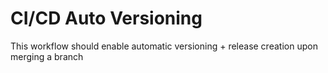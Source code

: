 # CI/CD Auto Versioning

This workflow should enable automatic versioning + release creation upon merging a branch
